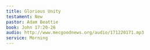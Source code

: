 ```yaml
---
title: Glorious Unity
testament: New
pastor: Adam Beattie
book: John 17:20-26
audio: http://www.mecgoodnews.org/audio/171220171.mp3
service: Morning
---
```

